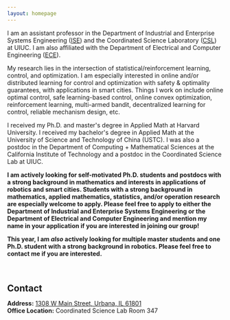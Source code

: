 ```yaml
---
layout: homepage
---
```




I am an assistant professor in the Department of Industrial and Enterprise Systems Engineering ([ISE](https://ise.illinois.edu/)) and  the Coordinated Science Laboratory ([CSL](https://csl.illinois.edu/)) at UIUC. I am also affiliated with the Department of Electrical and Computer Engineering ([ECE](https://ece.illinois.edu/)).



My research lies in the intersection of statistical/reinforcement learning, control, and optimization. I am especially interested in online and/or distributed learning for control and optimization with safety & optimality guarantees, with applications in smart cities. Things I work on include online optimal control, safe learning-based control,  online convex optimization, reinforcement learning, multi-armed bandit, decentralized learning for control, reliable mechanism design, etc.

I received my Ph.D. and master's degree in Applied Math at Harvard University. I received my bachelor's degree in Applied Math at the University of Science and Technology of China (USTC). I was also a postdoc in the Department of Computing + Mathematical Sciences at the California Institute of Technology and a postdoc in the Coordinated Science Lab at UIUC.

**I am actively looking for self-motivated Ph.D. students and postdocs with a strong background in mathematics and interests in applications of robotics and smart cities. Students with a strong background in mathematics, applied mathematics, statistics, and/or operation research are especially welcome to apply. Please feel free to apply to either the Department of Industrial and Enterprise Systems Engineering or the Department of Electrical and Computer Engineering and mention my name in your application if you are interested in joining our group!**

**This year, I am *also* actively looking for multiple master students and one Ph.D. student with a strong background in robotics. Please feel free to contact me if you are interested.**

<!--
postdoc in the Department of Computing + Mathematical Sciences at the California Institute of Technology. I am fortunate to work with [Prof. Adam Wierman](https://adamwierman.com/). I received my PhD in Applied Math at [Harvard University](https://www.seas.harvard.edu/applied-mathematics) in 2021, where I was fortunate to be advised by [Prof. Na Li](https://nali.seas.harvard.edu/). Besides, I received my master degree at Harvard and my bachelor degree at the [University of Science and Technology of China (USTC)](http://en.ustc.edu.cn/), both in Applied Math. My other research experiences include one year as a postdoc at the [University of Illinois Urbana-Champaign (UIUC)](https://ise.illinois.edu/) in 2021-2022, where I was fortunate to work with [Prof. Jeff Shamma](https://ise.illinois.edu/directory/profile/jshamma); and summer research internship at [MIT-IBM Watson AI Lab](https://mitibmwatsonailab.mit.edu/) in 2020, working with [Subhro Das](https://researcher.watson.ibm.com/researcher/view.php?person=ibm-Subhro.Das).
-->



<!--
{% include_relative _includes/news.md %}
-->

<h1 id="contact"></h1>

<h2 style="margin: 60px 0px 10px;">Contact</h2>

<p><strong>Address:</strong> <a href="https://goo.gl/maps/QsVs7zNRu6NoJjKd6">1308 W Main Street, Urbana, IL 61801</a>
<br />
<strong>Office Location:</strong> Coordinated Science Lab Room 347
